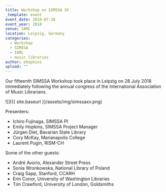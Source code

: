 ```yaml
---
title: Workshop on SIMSSA XV
_template: event
event_date: 2018-07-28
event_year: 2018
venue: IAML
location: Leipzig, Germany
categories:
  - Workshop
  - SIMSSA
  - IAML
  - music libraries
author: ehopkins
upload: ""
---
```


Our fifteenth SIMSSA Workshop took place in Leipzig on 28 July 2018 immediately following the annual congress of the International Association of Music Librarians.

![]({{ site.baseurl }}/assets/img/simssaxv.png)

Presenters:

* Ichiro Fujinaga, SIMSSA PI
* Emily Hopkins, SIMSSA Project Manager
* Jürgen Diet, Bavarian State Library
* Cory McKay, Marianapolis College
* Laurent Pugin, RISM-CH

Some of the other guests:

* André Avorio, Alexander Street Press
* Sonia Wronkowska, National Library of Poland
* Craig Sapp, Stanford, CCARH
* Erin Conor, University of Washington Libraries
* Tim Crawford, University of London, Goldsmiths
